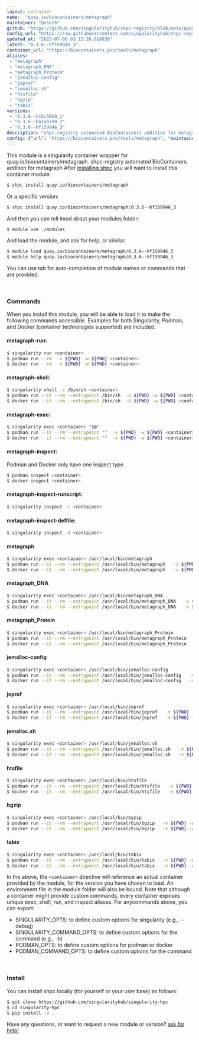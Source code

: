 ```yaml
---
layout: container
name:  "quay.io/biocontainers/metagraph"
maintainer: "@vsoch"
github: "https://github.com/singularityhub/shpc-registry/blob/main/quay.io/biocontainers/metagraph/container.yaml"
config_url: "https://raw.githubusercontent.com/singularityhub/shpc-registry/main/quay.io/biocontainers/metagraph/container.yaml"
updated_at: "2023-07-06 03:15:26.818830"
latest: "0.3.6--hf159946_3"
container_url: "https://biocontainers.pro/tools/metagraph"
aliases:
 - "metagraph"
 - "metagraph_DNA"
 - "metagraph_Protein"
 - "jemalloc-config"
 - "jeprof"
 - "jemalloc.sh"
 - "htsfile"
 - "bgzip"
 - "tabix"
versions:
 - "0.3.6--h15c59b9_1"
 - "0.3.6--ha1a87e0_2"
 - "0.3.6--hf159946_3"
description: "shpc-registry automated BioContainers addition for metagraph"
config: {"url": "https://biocontainers.pro/tools/metagraph", "maintainer": "@vsoch", "description": "shpc-registry automated BioContainers addition for metagraph", "latest": {"0.3.6--hf159946_3": "sha256:c6e02d79938a7397ded44be9e39242f85164ae6aef08c87eeac5e609c1e677d6"}, "tags": {"0.3.6--h15c59b9_1": "sha256:38e254af4c68bf6d0a68b45f198e813d3fa2182c870a569631fc5c7912f50914", "0.3.6--ha1a87e0_2": "sha256:542ff7cf6cb69599cddfc7e86c8cd7c44d854dbe07d152b77626f16c40404799", "0.3.6--hf159946_3": "sha256:c6e02d79938a7397ded44be9e39242f85164ae6aef08c87eeac5e609c1e677d6"}, "docker": "quay.io/biocontainers/metagraph", "aliases": {"metagraph": "/usr/local/bin/metagraph", "metagraph_DNA": "/usr/local/bin/metagraph_DNA", "metagraph_Protein": "/usr/local/bin/metagraph_Protein", "jemalloc-config": "/usr/local/bin/jemalloc-config", "jeprof": "/usr/local/bin/jeprof", "jemalloc.sh": "/usr/local/bin/jemalloc.sh", "htsfile": "/usr/local/bin/htsfile", "bgzip": "/usr/local/bin/bgzip", "tabix": "/usr/local/bin/tabix"}}
---
```


This module is a singularity container wrapper for quay.io/biocontainers/metagraph.
shpc-registry automated BioContainers addition for metagraph
After [installing shpc](#install) you will want to install this container module:


```bash
$ shpc install quay.io/biocontainers/metagraph
```

Or a specific version:

```bash
$ shpc install quay.io/biocontainers/metagraph:0.3.6--hf159946_3
```

And then you can tell lmod about your modules folder:

```bash
$ module use ./modules
```

And load the module, and ask for help, or similar.

```bash
$ module load quay.io/biocontainers/metagraph/0.3.6--hf159946_3
$ module help quay.io/biocontainers/metagraph/0.3.6--hf159946_3
```

You can use tab for auto-completion of module names or commands that are provided.

<br>

### Commands

When you install this module, you will be able to load it to make the following commands accessible.
Examples for both Singularity, Podman, and Docker (container technologies supported) are included.

#### metagraph-run:

```bash
$ singularity run <container>
$ podman run --rm  -v ${PWD} -w ${PWD} <container>
$ docker run --rm  -v ${PWD} -w ${PWD} <container>
```

#### metagraph-shell:

```bash
$ singularity shell -s /bin/sh <container>
$ podman run --it --rm --entrypoint /bin/sh  -v ${PWD} -w ${PWD} <container>
$ docker run --it --rm --entrypoint /bin/sh  -v ${PWD} -w ${PWD} <container>
```

#### metagraph-exec:

```bash
$ singularity exec <container> "$@"
$ podman run --it --rm --entrypoint ""  -v ${PWD} -w ${PWD} <container> "$@"
$ docker run --it --rm --entrypoint ""  -v ${PWD} -w ${PWD} <container> "$@"
```

#### metagraph-inspect:

Podman and Docker only have one inspect type.

```bash
$ podman inspect <container>
$ docker inspect <container>
```

#### metagraph-inspect-runscript:

```bash
$ singularity inspect -r <container>
```

#### metagraph-inspect-deffile:

```bash
$ singularity inspect -d <container>
```


#### metagraph

```bash
$ singularity exec <container> /usr/local/bin/metagraph
$ podman run --it --rm --entrypoint /usr/local/bin/metagraph   -v ${PWD} -w ${PWD} <container> -c " $@"
$ docker run --it --rm --entrypoint /usr/local/bin/metagraph   -v ${PWD} -w ${PWD} <container> -c " $@"
```


#### metagraph_DNA

```bash
$ singularity exec <container> /usr/local/bin/metagraph_DNA
$ podman run --it --rm --entrypoint /usr/local/bin/metagraph_DNA   -v ${PWD} -w ${PWD} <container> -c " $@"
$ docker run --it --rm --entrypoint /usr/local/bin/metagraph_DNA   -v ${PWD} -w ${PWD} <container> -c " $@"
```


#### metagraph_Protein

```bash
$ singularity exec <container> /usr/local/bin/metagraph_Protein
$ podman run --it --rm --entrypoint /usr/local/bin/metagraph_Protein   -v ${PWD} -w ${PWD} <container> -c " $@"
$ docker run --it --rm --entrypoint /usr/local/bin/metagraph_Protein   -v ${PWD} -w ${PWD} <container> -c " $@"
```


#### jemalloc-config

```bash
$ singularity exec <container> /usr/local/bin/jemalloc-config
$ podman run --it --rm --entrypoint /usr/local/bin/jemalloc-config   -v ${PWD} -w ${PWD} <container> -c " $@"
$ docker run --it --rm --entrypoint /usr/local/bin/jemalloc-config   -v ${PWD} -w ${PWD} <container> -c " $@"
```


#### jeprof

```bash
$ singularity exec <container> /usr/local/bin/jeprof
$ podman run --it --rm --entrypoint /usr/local/bin/jeprof   -v ${PWD} -w ${PWD} <container> -c " $@"
$ docker run --it --rm --entrypoint /usr/local/bin/jeprof   -v ${PWD} -w ${PWD} <container> -c " $@"
```


#### jemalloc.sh

```bash
$ singularity exec <container> /usr/local/bin/jemalloc.sh
$ podman run --it --rm --entrypoint /usr/local/bin/jemalloc.sh   -v ${PWD} -w ${PWD} <container> -c " $@"
$ docker run --it --rm --entrypoint /usr/local/bin/jemalloc.sh   -v ${PWD} -w ${PWD} <container> -c " $@"
```


#### htsfile

```bash
$ singularity exec <container> /usr/local/bin/htsfile
$ podman run --it --rm --entrypoint /usr/local/bin/htsfile   -v ${PWD} -w ${PWD} <container> -c " $@"
$ docker run --it --rm --entrypoint /usr/local/bin/htsfile   -v ${PWD} -w ${PWD} <container> -c " $@"
```


#### bgzip

```bash
$ singularity exec <container> /usr/local/bin/bgzip
$ podman run --it --rm --entrypoint /usr/local/bin/bgzip   -v ${PWD} -w ${PWD} <container> -c " $@"
$ docker run --it --rm --entrypoint /usr/local/bin/bgzip   -v ${PWD} -w ${PWD} <container> -c " $@"
```


#### tabix

```bash
$ singularity exec <container> /usr/local/bin/tabix
$ podman run --it --rm --entrypoint /usr/local/bin/tabix   -v ${PWD} -w ${PWD} <container> -c " $@"
$ docker run --it --rm --entrypoint /usr/local/bin/tabix   -v ${PWD} -w ${PWD} <container> -c " $@"
```



In the above, the `<container>` directive will reference an actual container provided
by the module, for the version you have chosen to load. An environment file in the
module folder will also be bound. Note that although a container
might provide custom commands, every container exposes unique exec, shell, run, and
inspect aliases. For anycommands above, you can export:

 - SINGULARITY_OPTS: to define custom options for singularity (e.g., --debug)
 - SINGULARITY_COMMAND_OPTS: to define custom options for the command (e.g., -b)
 - PODMAN_OPTS: to define custom options for podman or docker
 - PODMAN_COMMAND_OPTS: to define custom options for the command

<br>

### Install

You can install shpc locally (for yourself or your user base) as follows:

```bash
$ git clone https://github.com/singularityhub/singularity-hpc
$ cd singularity-hpc
$ pip install -e .
```

Have any questions, or want to request a new module or version? [ask for help!](https://github.com/singularityhub/singularity-hpc/issues)